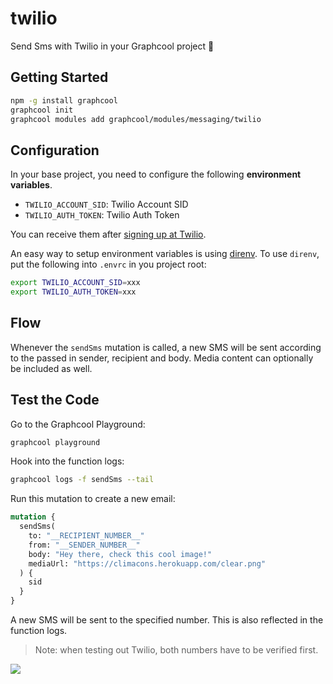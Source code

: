 # twilio

Send Sms with Twilio in your Graphcool project 🎁

## Getting Started

```sh
npm -g install graphcool
graphcool init
graphcool modules add graphcool/modules/messaging/twilio
```

## Configuration

In your base project, you need to configure the following **environment variables**.

- `TWILIO_ACCOUNT_SID`: Twilio Account SID
- `TWILIO_AUTH_TOKEN`: Twilio Auth Token

You can receive them after [signing up at Twilio](https://twilio.com/).

An easy way to setup environment variables is using [direnv](https://direnv.net/).
To use `direnv`, put the following into `.envrc` in you project root:

```sh
export TWILIO_ACCOUNT_SID=xxx
export TWILIO_AUTH_TOKEN=xxx
```

## Flow

Whenever the `sendSms` mutation is called, a new SMS will be sent according to the passed in sender, recipient and body. Media content can optionally be included as well.

## Test the Code

Go to the Graphcool Playground:

```sh
graphcool playground
```

Hook into the function logs:

```sh
graphcool logs -f sendSms --tail
```

Run this mutation to create a new email:

```graphql
mutation {
  sendSms(
    to: "__RECIPIENT_NUMBER__"
    from: "__SENDER_NUMBER__"
    body: "Hey there, check this cool image!"
    mediaUrl: "https://climacons.herokuapp.com/clear.png"
  ) {
    sid
  }
}
```

A new SMS will be sent to the specified number. This is also reflected in the function logs.

> Note: when testing out Twilio, both numbers have to be verified first.

![](http://i.imgur.com/5RHR6Ku.png)

